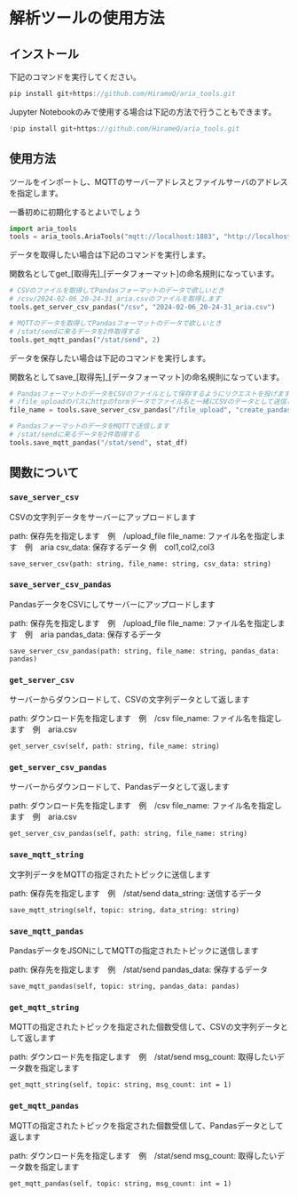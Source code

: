 # 解析ツールの使用方法

## インストール

下記のコマンドを実行してください。

```jsx
pip install git+https://github.com/HirameQ/aria_tools.git
```

Jupyter Notebookのみで使用する場合は下記の方法で行うこともできます。

```jsx
!pip install git+https://github.com/HirameQ/aria_tools.git
```

## 使用方法

ツールをインポートし、MQTTのサーバーアドレスとファイルサーバのアドレスを指定します。

一番初めに初期化するとよいでしょう

```python
import aria_tools
tools = aria_tools.AriaTools("mqtt://localhost:1883", "http://localhost:3000")
```

データを取得したい場合は下記のコマンドを実行します。

関数名としてget_[取得先]_[データフォーマット]の命名規則になっています。

```python
# CSVのファイルを取得してPandasフォーマットのデータで欲しいとき
# /csv/2024-02-06_20-24-31_aria.csvのファイルを取得します
tools.get_server_csv_pandas("/csv", "2024-02-06_20-24-31_aria.csv")

# MQTTのデータを取得してPandasフォーマットのデータで欲しいとき
# /stat/sendに来るデータを2件取得する
tools.get_mqtt_pandas("/stat/send", 2)
```

データを保存したい場合は下記のコマンドを実行します。

関数名としてsave_[取得先]_[データフォーマット]の命名規則になっています。

```python
# PandasフォーマットのデータをCSVのファイルとして保存するようにリクエストを投げます
# /file_uploadのパスにhttpのformデータでファイル名と一緒にCSVのデータとして送信します
file_name = tools.save_server_csv_pandas("/file_upload", "create_pandas", point_df)

# PandasフォーマットのデータをMQTTで送信します
# /stat/sendに来るデータを2件取得する
tools.save_mqtt_pandas("/stat/send", stat_df)
```

## 関数について

### `save_server_csv`

CSVの文字列データをサーバーにアップロードします

path: 保存先を指定します　例　/upload_file
file_name: ファイル名を指定します　例　aria
csv_data: 保存するデータ 例　col1,col2,col3

`save_server_csv(path: string, file_name: string, csv_data: string)`

### `save_server_csv_pandas`

PandasデータをCSVにしてサーバーにアップロードします

path: 保存先を指定します　例　/upload_file
file_name: ファイル名を指定します　例　aria
pandas_data: 保存するデータ

`save_server_csv_pandas(path: string, file_name: string, pandas_data: pandas)`

### `get_server_csv`

サーバーからダウンロードして、CSVの文字列データとして返します

path: ダウンロード先を指定します　例　/csv
file_name: ファイル名を指定します　例　aria.csv

`get_server_csv(self, path: string, file_name: string)`

### `get_server_csv_pandas`

サーバーからダウンロードして、Pandasデータとして返します

path: ダウンロード先を指定します　例　/csv
file_name: ファイル名を指定します　例　aria.csv

`get_server_csv_pandas(self, path: string, file_name: string)`

### `save_mqtt_string`

文字列データをMQTTの指定されたトピックに送信します

path: 保存先を指定します　例　/stat/send
data_string: 送信するデータ

`save_mqtt_string(self, topic: string, data_string: string)`

### `save_mqtt_pandas`

PandasデータをJSONにしてMQTTの指定されたトピックに送信します

path: 保存先を指定します　例　/stat/send
pandas_data: 保存するデータ

`save_mqtt_pandas(self, topic: string, pandas_data: pandas)`

### `get_mqtt_string`

MQTTの指定されたトピックを指定された個数受信して、CSVの文字列データとして返します

path: ダウンロード先を指定します　例　/stat/send
msg_count: 取得したいデータ数を指定します

`get_mqtt_string(self, topic: string, msg_count: int = 1)`

### `get_mqtt_pandas`

MQTTの指定されたトピックを指定された個数受信して、Pandasデータとして返します

path: ダウンロード先を指定します　例　/stat/send
msg_count: 取得したいデータ数を指定します

`get_mqtt_pandas(self, topic: string, msg_count: int = 1)`
